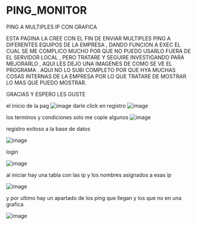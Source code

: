 # PING_MONITOR
PING A MULTIPLES IP CON GRAFICA

ESTA PAGINA LA CREE CON EL FIN DE ENVIAR MULTIPLES PING A DIFERENTES EQUIPOS DE LA EMPRESA , DANDO FUNCION A EXEC EL CUAL SE ME COMPLICO MUCHO POR QUE NO PUEDO USARLO 
FUERA DE EL SERVIDOR LOCAL , PERO TRATARE Y SEGUIRE INVESTIGANDO PARA MEJORARLO , AQUI LES DEJO UNA IMAGENES DE COMO SE VE EL PROGRAMA . AQUI NO LO SUBI COMPLETO POR QUE 
HYA MUCHAS COSAS INTERNAS DE LA EMPRESA POR LO QUE TRATARE DE MOSTRAR LO MAS QUE PUEDO MOSTRAR.

GRACIAS Y ESPERO LES GUSTE

el inicio de la pag
![image](https://user-images.githubusercontent.com/93096758/198910055-72556b2a-2186-449a-b60a-f1604911549a.png)
darle click en registro 
![image](https://user-images.githubusercontent.com/93096758/198910072-a3c98096-6123-488c-a89c-3f183af154b4.png)


los terminos y condiciones solo me copie algunos 
![image](https://user-images.githubusercontent.com/93096758/198910120-e10b3432-579f-4e7a-ba97-ad80779246cf.png)


registro exitoso a la base de datos

![image](https://user-images.githubusercontent.com/93096758/198910166-ec055165-da79-46bd-b417-9186df630741.png)

login

![image](https://user-images.githubusercontent.com/93096758/198910187-2a7f0ae5-b2aa-4c9f-a69a-eb1452faadc0.png)

al iniciar hay una tabla con las ip y los nombres asignados a esas ip

![image](https://user-images.githubusercontent.com/93096758/198910591-fccc8567-e4d7-45c0-894f-a8518943d8cd.png)

y por ultimo hay un apartado de los ping que llegan y los que no en una grafica

![image](https://user-images.githubusercontent.com/93096758/198910650-5d9d1bb4-2c6f-4edb-bdbd-97067597b1ed.png)

